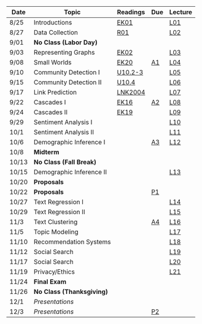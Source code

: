 | Date  | Topic                      | Readings                      | Due           | Lecture  |
| ----- |----------------------------|-------------------------------|---------------|----------|
| 8/25  | Introductions              |  [EK01](read/ek-01.pdf)       |               |[L01](l01)|
| 8/27  | Data Collection            |  [R01](read/r-01.pdf)         |               |[L02](l02)|
| 9/01  | **No Class (Labor Day)**   |                               |               |          |
| 9/03  | Representing Graphs        |  [EK02](read/ek-02.pdf)       |               |[L03](l03)|
| 9/08  | Small Worlds               |  [EK20](read/ek-20.pdf)       | [A1](asg/a1)  |[L04](l04)|
| 9/10  | Community Detection I      |  [U10.2-3](read/lru-10.pdf)   |               |[L05](l05)|
| 9/15  | Community Detection II     |  [U10.4](read/lru-10.pdf)     |               |[L06](l06)|
| 9/17  | Link Prediction            |  [LNK2004](read/lnk2004.pdf)  |               |[L07](l07)|
| 9/22  | Cascades I                 |  [EK16](read/ek-16.pdf)       | [A2](asg/a2)  |[L08](l08)|
| 9/24  | Cascades II                |  [EK19](read/ek-19.pdf)       |               |[L09](l09)|
| 9/29  | Sentiment Analysis I       |                               |               |[L10](l10)|
| 10/1  | Sentiment Analysis II      |                               |               |[L11](l11)|
| 10/6  | Demographic Inference I    |                               | [A3](asg/a3)  |[L12](l12)|
| 10/8  | **Midterm**                |                               |               |          |
| 10/13 | **No Class (Fall Break)**  |                               |               |          |
| 10/15 | Demographic Inference II   |                               |               |[L13](l13)|
| 10/20 | **Proposals**              |                               |               |          |
| 10/22 | **Proposals**              |                               | [P1](P1)      |          |
| 10/27 | Text Regression I          |                               |               |[L14](l14)|
| 10/29 | Text Regression II         |                               |               |[L15](l15)|
| 11/3  | Text Clustering            |                               | [A4](asg/a4)  |[L16](l16)|
| 11/5  | Topic Modeling             |                               |               |[L17](l17)|
| 11/10 | Recommendation Systems     |                               |               |[L18](l18)|
| 11/12 | Social Search              |                               |               |[L19](l19)|
| 11/17 | Social Search              |                               |               |[L20](l20)|
| 11/19 | Privacy/Ethics             |                               |               |[L21](l21)|
| 11/24 | **Final Exam**             |                               |               |          |
| 11/26 | **No Class (Thanksgiving)**|                               |               |          |
| 12/1  | *Presentations*            |                               |               |          |
| 12/3  | *Presentations*            |                               | [P2](P2)      |          |
